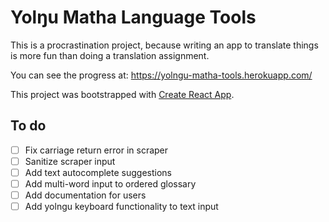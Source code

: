 # Yolŋu Matha Language Tools
This is a procrastination project, because writing an app to translate things is more fun than doing a translation assignment.

You can see the progress at:
https://yolngu-matha-tools.herokuapp.com/

This project was bootstrapped with [Create React App](https://github.com/facebookincubator/create-react-app).

## To do
- [ ] Fix carriage return error in scraper
- [ ] Sanitize scraper input
- [ ] Add text autocomplete suggestions
- [ ] Add multi-word input to ordered glossary
- [ ] Add documentation for users
- [ ] Add yolngu keyboard functionality to text input
